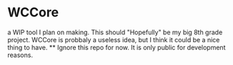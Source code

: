 # WCCore
a WIP tool I plan on making. This should "Hopefully" be my big 8th grade project. WCCore is probbaly a useless idea, but I think it could be a nice thing to have. ** Ignore this repo for now. It is only public for development reasons.
